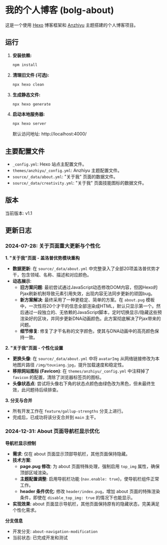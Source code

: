 # 我的个人博客 (bolg-about)

这是一个使用 [Hexo](https://hexo.io/) 博客框架和 [Anzhiyu](https://github.com/anzhiyu-c/hexo-theme-anzhiyu) 主题搭建的个人博客项目。

## 运行

1.  **安装依赖:**
    ```bash
    npm install
    ```

2.  **清理旧文件 (可选):**
    ```bash
    npx hexo clean
    ```

3.  **生成静态文件:**
    ```bash
    npx hexo generate
    ```

4.  **启动本地服务器:**
    ```bash
    npx hexo server
    ```
    默认访问地址: http://localhost:4000/

## 主要配置文件

*   `_config.yml`: Hexo 站点主配置文件。
*   `themes/anzhiyu/_config.yml`: Anzhiyu 主题配置文件。
*   `source/_data/about.yml`: "关于我" 页面的数据文件。
*   `source/_data/creativity.yml`: "关于我" 页面技能图标的数据文件。

## 版本

当前版本: v1.1

## 更新日志

### 2024-07-28: 关于页面重大更新与个性化

**1. "关于我"页面 - 盖洛普优势模块重构**
   - **数据更新**: 在 `source/_data/about.yml` 中完整录入了全部20项盖洛普优势才干，包含领域、名称、描述和对应颜色。
   - **动态展示**:
     - **旧方案问题**: 最初尝试通过JavaScript动态修改DOM内容，但因Hexo的Pjax刷新机制导致元素引用失效，出现内容无法同步更新的顽固bug。
     - **新方案解决**: 最终采用了一种更稳定、简单的方案。在 `about.pug` 模板中，一次性将20个才干的信息全部渲染成HTML，默认只显示第一个。然后通过一段独立的、无依赖的JavaScript脚本，定时切换显示/隐藏这些预渲染好的区块，并同步更新DNA动画颜色。此方案彻底解决了Pjax带来的问题。
     - **细节修复**: 修复了才干名称的文字颜色，使其与DNA动画中的高亮颜色保持一致。

**2. "关于我"页面 - 个性化设置**
   - **更换头像**: 在 `source/_data/about.yml` 中将 `avatarImg` 从网络链接修改为本地图片路径 `/img/touxiang.jpg`，提升加载速度和稳定性。
   - **移除网站图标 (Favicon)**: 在 `themes/anzhiyu/_config.yml` 中注释掉了 `favicon` 的配置，清除了浏览器标签页的图标。
   - **头像状态点**: 尝试将头像右下角的状态点颜色由绿色改为黑色，但未最终生效，此问题待后续排查。

**3. 分支与合并**
   - 所有开发工作在 `feature/gallup-strengths` 分支上进行。
   - 完成后，已成功将该分支合并到 `main` 主干。

### 2024-12-31: About 页面导航栏显示优化

**导航栏显示控制**
   - **需求**: 仅在 about 页面显示顶部导航栏，其他页面保持隐藏。
   - **技术方案**: 
     - **page.pug 修改**: 为 about 页面特殊处理，强制启用 `top_img` 属性，确保顶部区域渲染。
     - **主题配置调整**: 启用导航栏功能 (`nav.enable: true`)，使导航栏组件正常工作。
     - **header 条件优化**: 修改 `header/index.pug`，增加 about 页面的特殊渲染条件，即使在 `disable_top_img: true` 的情况下也能显示。
   - **实现效果**: about 页面显示导航栏，其他页面保持原有的隐藏状态，完美满足个性化需求。

**分支信息**
   - 开发分支: `about-navigation-modification`
   - 当前状态: 已完成开发和测试 

